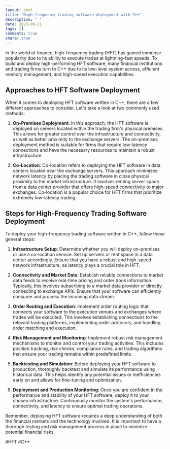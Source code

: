 ```yaml
---
layout: post
title: "High-frequency trading software deployment with C++"
description: " "
date: 2023-09-21
tags: []
comments: true
share: true
---
```


In the world of finance, high-frequency trading (HFT) has gained immense popularity due to its ability to execute trades at lightning-fast speeds. To build and deploy high-performing HFT software, many financial institutions and trading firms turn to C++ due to its low-level system access, efficient memory management, and high-speed execution capabilities.

## Approaches to HFT Software Deployment

When it comes to deploying HFT software written in C++, there are a few different approaches to consider. Let's take a look at two commonly used methods:

1. **On-Premises Deployment**: In this approach, the HFT software is deployed on servers located within the trading firm's physical premises. This allows for greater control over the infrastructure and connectivity, as well as better proximity to the exchange servers. The on-premises deployment method is suitable for firms that require low-latency connections and have the necessary resources to maintain a robust infrastructure.

2. **Co-Location**: Co-location refers to deploying the HFT software in data centers located near the exchange servers. This approach minimizes network latency by placing the trading software in close physical proximity to the market infrastructure. It involves renting server space from a data center provider that offers high-speed connectivity to major exchanges. Co-location is a popular choice for HFT firms that prioritize extremely low-latency trading.

## Steps for High-Frequency Trading Software Deployment

To deploy your high-frequency trading software written in C++, follow these general steps:

1. **Infrastructure Setup**: Determine whether you will deploy on-premises or use a co-location service. Set up servers or rent space in a data center accordingly. Ensure that you have a robust and high-speed network infrastructure, as latency plays a crucial role in HFT.

2. **Connectivity and Market Data**: Establish reliable connections to market data feeds to receive real-time pricing and order book information. Typically, this involves subscribing to a market data provider or directly connecting to exchange APIs. Ensure that your software can efficiently consume and process the incoming data stream.

3. **Order Routing and Execution**: Implement order routing logic that connects your software to the execution venues and exchanges where trades will be executed. This involves establishing connections to the relevant trading platforms, implementing order protocols, and handling order matching and execution.

4. **Risk Management and Monitoring**: Implement robust risk management mechanisms to monitor and control your trading activities. This includes position tracking, risk checks, compliance rules, and trading algorithms that ensure your trading remains within predefined limits.

5. **Backtesting and Simulation**: Before deploying your HFT software to production, thoroughly backtest and simulate its performance using historical data. This helps identify any potential issues or inefficiencies early on and allows for fine-tuning and optimization.

6. **Deployment and Production Monitoring**: Once you are confident in the performance and stability of your HFT software, deploy it to your chosen infrastructure. Continuously monitor the system's performance, connectivity, and latency to ensure optimal trading operations.

Remember, deploying HFT software requires a deep understanding of both the financial markets and the technology involved. It is important to have a thorough testing and risk management process in place to minimize potential financial risks.

#HFT #C++